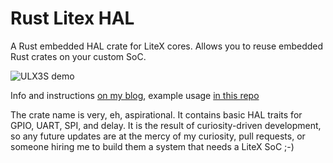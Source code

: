 # Rust Litex HAL
A Rust embedded HAL crate for LiteX cores.
Allows you to reuse embedded Rust crates on your custom SoC.

![ULX3S demo](http://pepijndevos.nl/images/ulx3s_oled.gif)

Info and instructions [on my blog](http://pepijndevos.nl/2020/08/04/a-rust-hal-for-your-litex-fpga-soc.html), example usage [in this repo](https://github.com/pepijndevos/rust-litex-example/tree/master)

The crate name is very, eh, aspirational. It contains basic HAL traits for GPIO, UART, SPI, and delay.
It is the result of curiosity-driven development, so any future updates are at the mercy of my curiosity, pull requests, or someone hiring me to build them a system that needs a LiteX SoC ;-)
